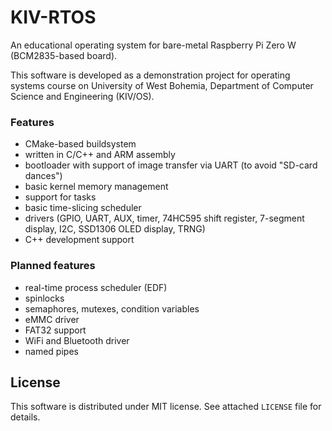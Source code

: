 # KIV-RTOS
An educational operating system for bare-metal Raspberry Pi Zero W (BCM2835-based board).

This software is developed as a demonstration project for operating systems course on University of West Bohemia, Department of Computer Science and Engineering (KIV/OS).

### Features
- CMake-based buildsystem
- written in C/C++ and ARM assembly
- bootloader with support of image transfer via UART (to avoid "SD-card dances")
- basic kernel memory management
- support for tasks
- basic time-slicing scheduler
- drivers (GPIO, UART, AUX, timer, 74HC595 shift register, 7-segment display, I2C, SSD1306 OLED display, TRNG)
- C++ development support

### Planned features
- real-time process scheduler (EDF)
- spinlocks
- semaphores, mutexes, condition variables
- eMMC driver
- FAT32 support
- WiFi and Bluetooth driver
- named pipes

## License

This software is distributed under MIT license. See attached `LICENSE` file for details.
